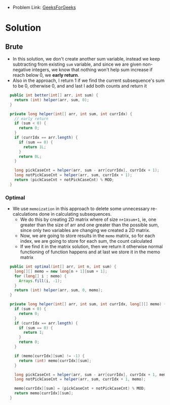 - Problem Link: [GeeksForGeeks](https://www.geeksforgeeks.org/problems/perfect-sum-problem5633/1?utm_source=youtube&utm_medium=collab_striver_ytdescription&utm_campaign=perfect-sum-problem)
# Solution
## Brute
- In this solution, we don't create another sum variable, instead we keep subtracting from existing `sum` variable, and since we are given non-negative integers, we know that nothing won't help sum increase if reach below 0, we **early return**.
- Also in the approach, I return 1 if we find the current subsequence's sum to be 0, otherwise 0, and and last I add both counts and return it
```java
  public int better(int[] arr, int sum) {
    return (int) helper(arr, sum, 0);
  }

  private long helper(int[] arr, int sum, int currIdx) {
    // early return
    if (sum < 0) {
      return 0;
    }
    if (currIdx == arr.length) {
      if (sum == 0) {
        return 1L;
      }
      return 0L;
    }

    long pickCaseCnt = helper(arr, sum - arr[currIdx], currIdx + 1);
    long notPickCaseCnt = helper(arr, sum, currIdx + 1);
    return (pickCaseCnt + notPickCaseCnt) % MOD;
  }
```
### Optimal
- We use `memoization` in this approach to delete some unnecessary re-calculations done in calculating subsequences.
	- We do this by creating 2D matrix where of size `n+1`x`sum+1`, ie, one greater than the size of arr and one greater than the possible sum, since only two variables are changing we created a 2D matrix.
	- Now, we are going to store results in the `memo` matrix, so for each index, we are going to store for each sum, the count calculated
	- If we find it in the matrix solution, then we return it otherwise normal functioning of function happens and at last we store it in the memo matrix
```java
  public int optimal(int[] arr, int n, int sum) {
    long[][] memo = new long[n + 1][sum + 1];
    for (long[] i : memo) {
      Arrays.fill(i, -1);
    }
    return (int) helper(arr, sum, 0, memo);
  }

  private long helper(int[] arr, int sum, int currIdx, long[][] memo) {
    if (sum < 0) {
      return 0;
    }
    if (currIdx == arr.length) {
      if (sum == 0) {
        return 1;
      }
      return 0;
    }

    if (memo[currIdx][sum] != -1) {
      return (int) memo[currIdx][sum];
    }

    long pickCaseCnt = helper(arr, sum - arr[currIdx], currIdx + 1, memo);
    long notPickCaseCnt = helper(arr, sum, currIdx + 1, memo);

    memo[currIdx][sum] = (pickCaseCnt + notPickCaseCnt) % MOD;
    return memo[currIdx][sum];
  }
```